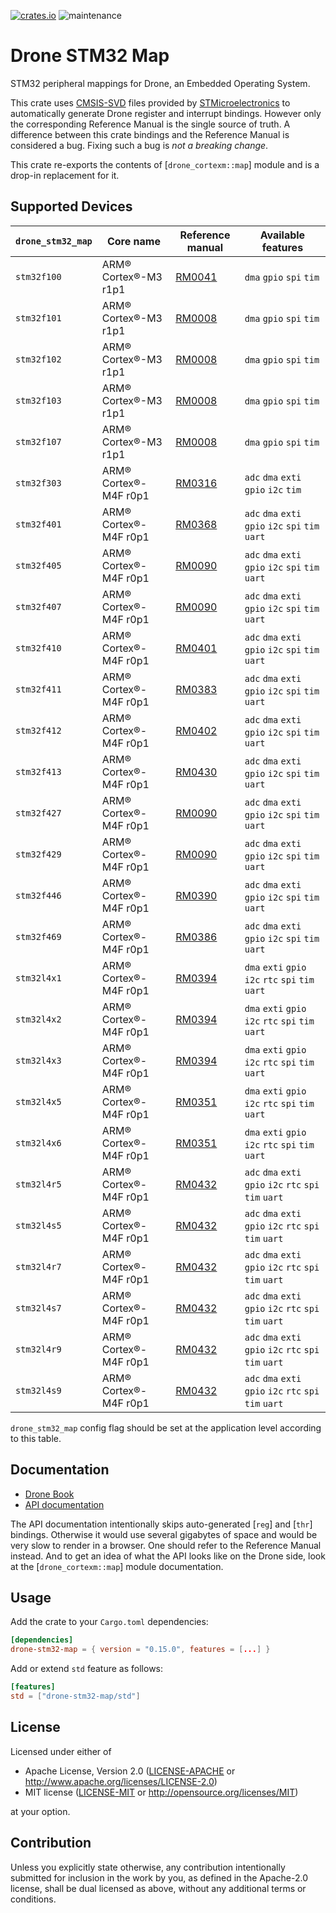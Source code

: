 [![crates.io](https://img.shields.io/crates/v/drone-stm32-map.svg)](https://crates.io/crates/drone-stm32-map)
![maintenance](https://img.shields.io/badge/maintenance-actively--developed-brightgreen.svg)

# Drone STM32 Map

<!-- cargo-rdme start -->

STM32 peripheral mappings for Drone, an Embedded Operating System.

This crate uses
[CMSIS-SVD](https://arm-software.github.io/CMSIS_5/SVD/html/index.html)
files provided by [STMicroelectronics](https://www.st.com/) to automatically
generate Drone register and interrupt bindings. However only the
corresponding Reference Manual is the single source of truth. A difference
between this crate bindings and the Reference Manual is considered a
bug. Fixing such a bug is *not a breaking change*.

This crate re-exports the contents of [`drone_cortexm::map`] module and is a
drop-in replacement for it.

## Supported Devices

| `drone_stm32_map` | Core name             | Reference manual                                                         | Available features                                       |
|-------------------|-----------------------|--------------------------------------------------------------------------|----------------------------------------------------------|
| `stm32f100`       | ARM® Cortex®-M3 r1p1  | [RM0041](https://www.st.com/resource/en/reference_manual/cd00246267.pdf) | `dma` `gpio` `spi` `tim`                                 |
| `stm32f101`       | ARM® Cortex®-M3 r1p1  | [RM0008](https://www.st.com/resource/en/reference_manual/cd00171190.pdf) | `dma` `gpio` `spi` `tim`                                 |
| `stm32f102`       | ARM® Cortex®-M3 r1p1  | [RM0008](https://www.st.com/resource/en/reference_manual/cd00171190.pdf) | `dma` `gpio` `spi` `tim`                                 |
| `stm32f103`       | ARM® Cortex®-M3 r1p1  | [RM0008](https://www.st.com/resource/en/reference_manual/cd00171190.pdf) | `dma` `gpio` `spi` `tim`                                 |
| `stm32f107`       | ARM® Cortex®-M3 r1p1  | [RM0008](https://www.st.com/resource/en/reference_manual/cd00171190.pdf) | `dma` `gpio` `spi` `tim`                                 |
| `stm32f303`       | ARM® Cortex®-M4F r0p1 | [RM0316](https://www.st.com/resource/en/reference_manual/dm00043574.pdf) | `adc` `dma` `exti` `gpio` `i2c` `tim`                    |
| `stm32f401`       | ARM® Cortex®-M4F r0p1 | [RM0368](https://www.st.com/resource/en/reference_manual/dm00096844.pdf) | `adc` `dma` `exti` `gpio` `i2c` `spi` `tim` `uart`       |
| `stm32f405`       | ARM® Cortex®-M4F r0p1 | [RM0090](https://www.st.com/resource/en/reference_manual/dm00031020.pdf) | `adc` `dma` `exti` `gpio` `i2c` `spi` `tim` `uart`       |
| `stm32f407`       | ARM® Cortex®-M4F r0p1 | [RM0090](https://www.st.com/resource/en/reference_manual/dm00031020.pdf) | `adc` `dma` `exti` `gpio` `i2c` `spi` `tim` `uart`       |
| `stm32f410`       | ARM® Cortex®-M4F r0p1 | [RM0401](https://www.st.com/resource/en/reference_manual/dm00180366.pdf) | `adc` `dma` `exti` `gpio` `i2c` `spi` `tim` `uart`       |
| `stm32f411`       | ARM® Cortex®-M4F r0p1 | [RM0383](https://www.st.com/resource/en/reference_manual/dm00119316.pdf) | `adc` `dma` `exti` `gpio` `i2c` `spi` `tim` `uart`       |
| `stm32f412`       | ARM® Cortex®-M4F r0p1 | [RM0402](https://www.st.com/resource/en/reference_manual/dm00180369.pdf) | `adc` `dma` `exti` `gpio` `i2c` `spi` `tim` `uart`       |
| `stm32f413`       | ARM® Cortex®-M4F r0p1 | [RM0430](https://www.st.com/resource/en/reference_manual/dm00305666.pdf) | `adc` `dma` `exti` `gpio` `i2c` `spi` `tim` `uart`       |
| `stm32f427`       | ARM® Cortex®-M4F r0p1 | [RM0090](https://www.st.com/resource/en/reference_manual/dm00031020.pdf) | `adc` `dma` `exti` `gpio` `i2c` `spi` `tim` `uart`       |
| `stm32f429`       | ARM® Cortex®-M4F r0p1 | [RM0090](https://www.st.com/resource/en/reference_manual/dm00031020.pdf) | `adc` `dma` `exti` `gpio` `i2c` `spi` `tim` `uart`       |
| `stm32f446`       | ARM® Cortex®-M4F r0p1 | [RM0390](https://www.st.com/resource/en/reference_manual/dm00135183.pdf) | `adc` `dma` `exti` `gpio` `i2c` `spi` `tim` `uart`       |
| `stm32f469`       | ARM® Cortex®-M4F r0p1 | [RM0386](https://www.st.com/resource/en/reference_manual/dm00127514.pdf) | `adc` `dma` `exti` `gpio` `i2c` `spi` `tim` `uart`       |
| `stm32l4x1`       | ARM® Cortex®-M4F r0p1 | [RM0394](https://www.st.com/resource/en/reference_manual/dm00151940.pdf) | `dma` `exti` `gpio` `i2c` `rtc` `spi` `tim` `uart`       |
| `stm32l4x2`       | ARM® Cortex®-M4F r0p1 | [RM0394](https://www.st.com/resource/en/reference_manual/dm00151940.pdf) | `dma` `exti` `gpio` `i2c` `rtc` `spi` `tim` `uart`       |
| `stm32l4x3`       | ARM® Cortex®-M4F r0p1 | [RM0394](https://www.st.com/resource/en/reference_manual/dm00151940.pdf) | `dma` `exti` `gpio` `i2c` `rtc` `spi` `tim` `uart`       |
| `stm32l4x5`       | ARM® Cortex®-M4F r0p1 | [RM0351](https://www.st.com/resource/en/reference_manual/dm00083560.pdf) | `dma` `exti` `gpio` `i2c` `rtc` `spi` `tim` `uart`       |
| `stm32l4x6`       | ARM® Cortex®-M4F r0p1 | [RM0351](https://www.st.com/resource/en/reference_manual/dm00083560.pdf) | `dma` `exti` `gpio` `i2c` `rtc` `spi` `tim` `uart`       |
| `stm32l4r5`       | ARM® Cortex®-M4F r0p1 | [RM0432](https://www.st.com/resource/en/reference_manual/dm00310109.pdf) | `adc` `dma` `exti` `gpio` `i2c` `rtc` `spi` `tim` `uart` |
| `stm32l4s5`       | ARM® Cortex®-M4F r0p1 | [RM0432](https://www.st.com/resource/en/reference_manual/dm00310109.pdf) | `adc` `dma` `exti` `gpio` `i2c` `rtc` `spi` `tim` `uart` |
| `stm32l4r7`       | ARM® Cortex®-M4F r0p1 | [RM0432](https://www.st.com/resource/en/reference_manual/dm00310109.pdf) | `adc` `dma` `exti` `gpio` `i2c` `rtc` `spi` `tim` `uart` |
| `stm32l4s7`       | ARM® Cortex®-M4F r0p1 | [RM0432](https://www.st.com/resource/en/reference_manual/dm00310109.pdf) | `adc` `dma` `exti` `gpio` `i2c` `rtc` `spi` `tim` `uart` |
| `stm32l4r9`       | ARM® Cortex®-M4F r0p1 | [RM0432](https://www.st.com/resource/en/reference_manual/dm00310109.pdf) | `adc` `dma` `exti` `gpio` `i2c` `rtc` `spi` `tim` `uart` |
| `stm32l4s9`       | ARM® Cortex®-M4F r0p1 | [RM0432](https://www.st.com/resource/en/reference_manual/dm00310109.pdf) | `adc` `dma` `exti` `gpio` `i2c` `rtc` `spi` `tim` `uart` |

`drone_stm32_map` config flag should be set at the application level according to
this table.

## Documentation

- [Drone Book](https://book.drone-os.com/)
- [API documentation](https://api.drone-os.com/drone-stm32-map/0.15/)

The API documentation intentionally skips auto-generated [`reg`] and [`thr`]
bindings. Otherwise it would use several gigabytes of space and would be
very slow to render in a browser. One should refer to the Reference Manual
instead. And to get an idea of what the API looks like on the Drone side,
look at the [`drone_cortexm::map`] module documentation.

## Usage

Add the crate to your `Cargo.toml` dependencies:

```toml
[dependencies]
drone-stm32-map = { version = "0.15.0", features = [...] }
```

Add or extend `std` feature as follows:

```toml
[features]
std = ["drone-stm32-map/std"]
```

<!-- cargo-rdme end -->

## License

Licensed under either of

 * Apache License, Version 2.0
   ([LICENSE-APACHE](LICENSE-APACHE) or http://www.apache.org/licenses/LICENSE-2.0)
 * MIT license
   ([LICENSE-MIT](LICENSE-MIT) or http://opensource.org/licenses/MIT)

at your option.

## Contribution

Unless you explicitly state otherwise, any contribution intentionally submitted
for inclusion in the work by you, as defined in the Apache-2.0 license, shall be
dual licensed as above, without any additional terms or conditions.
